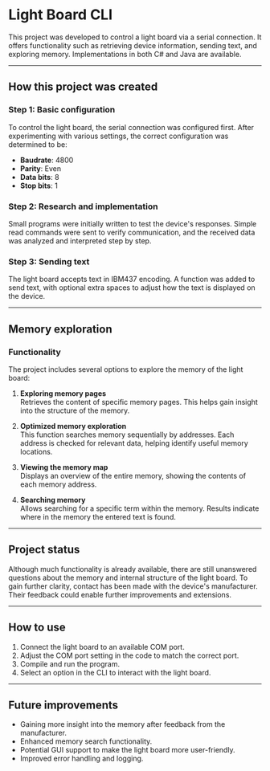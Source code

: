 ﻿# Light Board CLI

This project was developed to control a light board via a serial connection. It offers functionality such as retrieving device information, sending text, and exploring memory. Implementations in both C# and Java are available.

---

## How this project was created

### Step 1: Basic configuration
To control the light board, the serial connection was configured first. After experimenting with various settings, the correct configuration was determined to be:
- **Baudrate**: 4800
- **Parity**: Even
- **Data bits**: 8
- **Stop bits**: 1

### Step 2: Research and implementation
Small programs were initially written to test the device's responses. Simple read commands were sent to verify communication, and the received data was analyzed and interpreted step by step.

### Step 3: Sending text
The light board accepts text in IBM437 encoding. A function was added to send text, with optional extra spaces to adjust how the text is displayed on the device.

---

## Memory exploration

### Functionality
The project includes several options to explore the memory of the light board:

1. **Exploring memory pages**  
   Retrieves the content of specific memory pages. This helps gain insight into the structure of the memory.

2. **Optimized memory exploration**  
   This function searches memory sequentially by addresses. Each address is checked for relevant data, helping identify useful memory locations.

3. **Viewing the memory map**  
   Displays an overview of the entire memory, showing the contents of each memory address.

4. **Searching memory**  
   Allows searching for a specific term within the memory. Results indicate where in the memory the entered text is found.

---

## Project status

Although much functionality is already available, there are still unanswered questions about the memory and internal structure of the light board. To gain further clarity, contact has been made with the device's manufacturer. Their feedback could enable further improvements and extensions.

---

## How to use

1. Connect the light board to an available COM port.
2. Adjust the COM port setting in the code to match the correct port.
3. Compile and run the program.
4. Select an option in the CLI to interact with the light board.

---

## Future improvements
- Gaining more insight into the memory after feedback from the manufacturer.
- Enhanced memory search functionality.
- Potential GUI support to make the light board more user-friendly.
- Improved error handling and logging.
